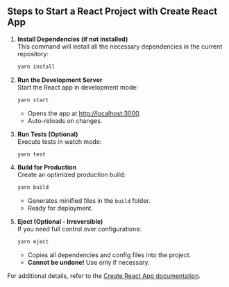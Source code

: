 ## Steps to Start a React Project with Create React App

1. **Install Dependencies (if not installed)**  
   This command will install all the necessary dependencies in the current repository:  
   ```sh
   yarn install
   ```

2. **Run the Development Server**  
   Start the React app in development mode:  
   ```sh
   yarn start
   ```  
   - Opens the app at [http://localhost:3000](http://localhost:3000).  
   - Auto-reloads on changes.  

3. **Run Tests (Optional)**  
   Execute tests in watch mode:  
   ```sh
   yarn test
   ```  

4. **Build for Production**  
   Create an optimized production build:  
   ```sh
   yarn build
   ```  
   - Generates minified files in the `build` folder.  
   - Ready for deployment.  

5. **Eject (Optional - Irreversible)**  
   If you need full control over configurations:  
   ```sh
   yarn eject
   ```  
   - Copies all dependencies and config files into the project.  
   - **Cannot be undone!** Use only if necessary.  

For additional details, refer to the [Create React App documentation](https://facebook.github.io/create-react-app/docs/getting-started).
